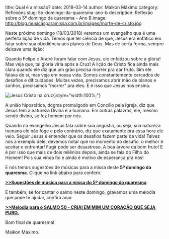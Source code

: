 ﻿title: Qual é a missão?
date: 2018-03-14
author: Maikon Máximo
category: Reflexões
slug: 5o-domingo-da-quaresma-ano-b
description: Reflexão sobre o 5º domingo da quaresma - Ano B
image: http://blog.musicasparamissa.com.br/images/morte-de-cristo.jpg


Neste próximo domingo (18/03/2018) veremos um evangelho que é uma perfeita lição de vida.
Temos que ter ciência de que, Jesus era enfático em falar sobre sua obediência aos planos de Deus.
Mas de certa forma, sempre deixava uma lição!

Quando Felipe e André foram falar com Jesus, ele enfatizou sobre a glória!
Mas veja que, tal glória viria após a Cruz!
A lição de Cristo fica ainda mais clara quando ele diz que um grão precisa morrer pra dar fruto.
Sim ele falava de si, mas veja em nossa vida. Somos constantemente cercados de desafios e dificuldades.
Muitas vezes, precisamos abrir mão de planos e sonhos, precisamos "morrer" pra eles. E é isso que Jesus nos ensina.

![Jesus Cristo na cruz](http://blog.musicasparamissa.com.br/images/morte-de-cristo.jpg){:style="width:100%;"}

A união hipostática, dogma promulgodo em Concílio pela Igreja, diz que Jesus tem a natureza Divina e a humana.
Em outras palavras, ele, mesmo sendo divino, se fez homem por nós.

Quando no evangelho Jesus fala sobre sua angustia, ou seja, sua natureza humana ele não foge e pelo contrário,
diz que exatamente pra essa hora ele veio. Seguir Jesus é entender que os desafios fazem parte da vida!
Talvez nós a exemplo dele, devemos notar que no momento do desafio,  o melhor é aceitar e enfrentar! Fugir pode ser desastroso.
A boa árvore da bom fruto! E é por isso que mais de dois milênios depois, ainda se fala do Filho do Homem!
Pois sua vinda foi e ainda é motivo de esperança pra nós!

E nós temos sugestões de músicas para a missa deste **5º domingo da quaresma**.
Clique no link abaixo para conferir.

**[>>Sugestões de música para a missa do 5º domingo da quaresma](https://musicasparamissa.com.br/sugestoes-para/5o-domingo-da-quaresma-ano-b/)**

E também, se for cantar o salmo neste domingo, gravamos uma melodia que pode te ajudar,
confira aqui:

**[>>Melodia para o SALMO 50 - CRIAI EM MIM UM CORAÇÃO QUE SEJA PURO.](https://musicasparamissa.com.br/musica/salmo-50-criai-em-mim-um-coracao-que-seja-puro/)**

Bom final de quaresma!

Maikon Máximo.

